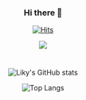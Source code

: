 

<div align="center">
  
### Hi there 👋
  
[![Hits](https://hits.seeyoufarm.com/api/count/incr/badge.svg?url=https%3A%2F%2Fgithub.com%2FLiky98&count_bg=%2379C83D&title_bg=%23555555&icon=&icon_color=%23E7E7E7&title=hits&edge_flat=false)](https://hits.seeyoufarm.com)
  

<a href="https://forbetterdays.tistory.com/">
    <img 
        src="http://img.shields.io/badge/-For%20Better%20Days-655ced?style=flat&logo=tistory&link=https://forbetterdays.tistory.com/"
        style="height : auto; margin-left : 10px; margin-right : 10px;"/>
</a> 
  
#
  
![Liky's GitHub stats](https://github-readme-stats.vercel.app/api?username=Liky98&show_icons=true&theme=dracula)


![Top Langs](https://github-readme-stats.vercel.app/api/top-langs/?username=Liky98&layout=compact&theme=dracula)

</div>
<!--
**Liky98/Liky98** is a ✨ _special_ ✨ repository because its `README.md` (this file) appears on your GitHub profile.




Here are some ideas to get you started:

- 🔭 I’m currently working on ...
- 🌱 I’m currently learning ...
- 👯 I’m looking to collaborate on ...
- 🤔 I’m looking for help with ...
- 💬 Ask me about ...
- 📫 How to reach me: ...
- 😄 Pronouns: ...
- ⚡ Fun fact: ...
-->
